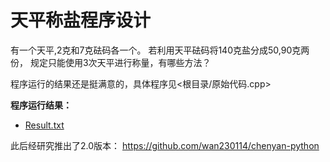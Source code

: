 # 天平称盐程序设计
 有一个天平,2克和7克砝码各一个。 若利用天平砝码将140克盐分成50,90克两份， 规定只能使用3次天平进行称量，有哪些方法？

<!-- <b>程序还太过于冗杂笨重，请求大神修改建议</b>
 
具体特别想优化的内容在float chenyan::f(float x, int fn){……} -->

程序运行的结果还是挺满意的，具体程序见<根目录/原始代码.cpp>

<b>程序运行结果：</b>
* [Result.txt](./Result.txt)

此后经研究推出了2.0版本：
https://github.com/wan230114/chenyan-python
